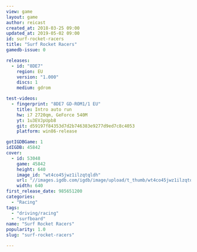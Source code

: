 ```yaml
---
view: game
layout: game
author: reicast
created_at: 2018-03-25 09:00
updated_at: 2019-05-02 09:00
id: surf-rocket-racers
title: "Surf Rocket Racers"
gamedb-issue: 0

releases:
  - id: "8DE7"
    region: EU
    version: "1.000"
    discs: 1
    medium: gdrom

test-videos:
  - fingerprint: "8DE7 GD-ROM1/1 EU"
    title: Intro auto run
    hw: i7 2720qm, GeForce 540M
    yt: 1u3EVJpUpb8
    git: d59197f84353d7d2b746383e9277d9ed7c8c4053
    platform: win86-release

gotIGDBGame: 1
idIGDB: 45842
cover:
  - id: 53048
    game: 45842
    height: 640
    image_id: "wt4co45jwz1ilzqtqldh"
    url: "//images.igdb.com/igdb/image/upload/t_thumb/wt4co45jwz1ilzqtqldh.jpg"
    width: 640
first_release_date: 985651200
categories:
  - "Racing"
tags:
  - "driving/racing"
  - "surfboard"
name: "Surf Rocket Racers"
popularity: 1.0
slug: "surf-rocket-racers"

---
```

